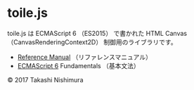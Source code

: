 # toile.js

toile.js は ECMAScript 6 （ES2015） で書かれた HTML Canvas （CanvasRenderingContext2D） 制御用のライブラリです。

* [Reference Manual](https://github.com/TakashiNishimura/toile.js/blob/master/doc/reference.md) （リファレンスマニュアル）
* [ECMAScript 6](https://github.com/TakashiNishimura/HelloWorld/blob/master/ECMAScript6/README.md) Fundamentals （基本文法）

© 2017 Takashi Nishimura
